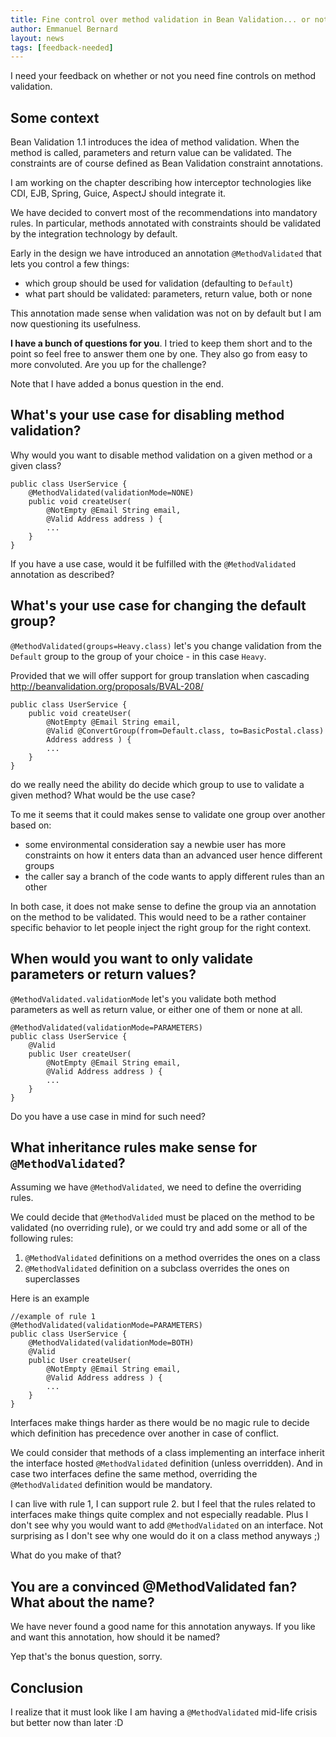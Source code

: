 ```yaml
---
title: Fine control over method validation in Bean Validation... or not!
author: Emmanuel Bernard
layout: news
tags: [feedback-needed]
---
```

I need your feedback on whether or not you need fine controls on method
validation.

## Some context

Bean Validation 1.1 introduces the idea of method validation. When
the method is called, parameters and return value can be validated.
The constraints are of course defined as Bean Validation constraint
annotations.

I am working on the chapter describing how interceptor technologies like
CDI, EJB, Spring, Guice, AspectJ should integrate it.

We have decided to convert most of the
recommendations into mandatory rules. In particular, methods annotated
with constraints should be validated by the integration technology
by default.

Early in the design we have introduced an annotation `@MethodValidated`
that lets you control a few things:

- which group should be used for validation (defaulting to `Default`)
- what part should be validated: parameters, return value, both or none

This annotation made sense when validation was not on by default but I am
now questioning its usefulness.

**I have a bunch of questions for you**. I tried to keep them short and to
the point so feel free to answer them one by one. They also go from easy
to more convoluted. Are you up for the challenge?

Note that I have added a bonus question in the end.

## What's your use case for disabling method validation?

Why would you want to disable method validation on a given method or a
given class?

    public class UserService {
        @MethodValidated(validationMode=NONE)
        public void createUser(
            @NotEmpty @Email String email,
            @Valid Address address ) {
            ...
        }
    }


If you have a use case, would it be fulfilled with the `@MethodValidated`
annotation as described?

## What's your use case for changing the default group?

`@MethodValidated(groups=Heavy.class)` let's you change validation from
the `Default` group to the group of your choice - in this case `Heavy`.

Provided that we will offer support for group translation when cascading
<http://beanvalidation.org/proposals/BVAL-208/>

    public class UserService {
        public void createUser(
            @NotEmpty @Email String email,
            @Valid @ConvertGroup(from=Default.class, to=BasicPostal.class)
            Address address ) {
            ...
        }
    }

do we really need the ability do decide which group to use to validate a
given method? What would be the use case?

To me it seems that it could makes sense to validate one group over
another based on:

- some environmental consideration
  say a newbie user has more constraints on how it enters data
  than an advanced user hence different groups
- the caller
  say a branch of the code wants to apply different rules than
  an other

In both case, it does not make sense to define the group via an
annotation on the method to be validated.
This would need to be a rather container specific behavior to let people
inject the right group for the right context.

## When would you want to only validate parameters or return values?

`@MethodValidated.validationMode` let's you validate both method
parameters as well as return value, or either one of them or none at all.

    @MethodValidated(validationMode=PARAMETERS)
    public class UserService {
        @Valid
        public User createUser(
            @NotEmpty @Email String email,
            @Valid Address address ) {
            ...
        }
    }

Do you have a use case in mind for such need?

## What inheritance rules make sense for `@MethodValidated`?

Assuming we have `@MethodValidated`, we need to define the overriding
rules.

We could decide that `@MethodValided` must be placed on the method to be
validated (no overriding rule), or we could try and add some or all of
the following rules:

1. `@MethodValidated` definitions on a method overrides the ones on a class
2. `@MethodValidated` definition on a subclass overrides the ones on superclasses

Here is an example

    //example of rule 1
    @MethodValidated(validationMode=PARAMETERS)
    public class UserService {
        @MethodValidated(validationMode=BOTH)
        @Valid
        public User createUser(
            @NotEmpty @Email String email,
            @Valid Address address ) {
            ...
        }
    }

Interfaces make things harder as there would be no magic rule to decide
which definition has precedence over another in case of conflict.

We could consider that methods of a class implementing an interface
inherit the interface hosted `@MethodValidated` definition (unless overridden).
And in case two interfaces define the same method, overriding the
`@MethodValidated` definition would be mandatory.

I can live with rule 1, I can support rule 2. but I feel that the rules
related to interfaces make things quite complex and not especially
readable. Plus I don't see why you would want to add `@MethodValidated`
on an interface. Not surprising as I don't see why one would do it on a
class method anyways ;)

What do you make of that?

## You are a convinced @MethodValidated fan? What about the name?

We have never found a good name for this annotation anyways. If you
like and want this annotation, how should it be named?

Yep that's the bonus question, sorry.

## Conclusion

I realize that it must look like I am having a `@MethodValidated`
mid-life crisis but better now than later :D

